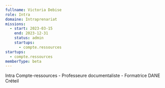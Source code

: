```yaml
---
fullname: Victoria Debise
role: Intra
domaine: Intraprenariat
missions:
  - start: 2023-03-15
    end: 2023-12-31
    status: admin
    startups:
      - compte.ressources
startups:
  - compte.ressources
memberType: beta
---
```

Intra Compte-ressources - Professeure documentaliste - Formatrice DANE Créteil